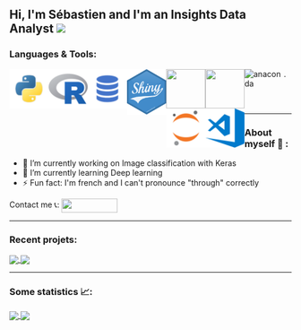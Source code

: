 ## Hi, I'm Sébastien and I'm an Insights Data Analyst <img src="https://raw.githubusercontent.com/MartinHeinz/MartinHeinz/master/wave.gif" width="30px">


### Languages & Tools:

<img align="left" alt="Python" width="70px" src="https://raw.githubusercontent.com/github/explore/80688e429a7d4ef2fca1e82350fe8e3517d3494d/topics/python/python.png" />
<img align="left" alt="r" width="70px" src="https://raw.githubusercontent.com/github/explore/80688e429a7d4ef2fca1e82350fe8e3517d3494d/topics/r/r.png" />
<img align="left" alt="sql" width="70px" src="https://raw.githubusercontent.com/github/explore/80688e429a7d4ef2fca1e82350fe8e3517d3494d/topics/sql/sql.png" />
<img align="left" alt="shiny" width="70px" src="https://raw.githubusercontent.com/rstudio/shiny/master/man/figures/logo.png" />
<img align ="left" height="70" width="70" src="https://unpkg.com/simple-icons@v3/icons/tableau.svg" />
<img align ="left" height="70" width="70" src="https://unpkg.com/simple-icons@v3/icons/powerbi.svg" />
<img align="left" alt="anaconda" height="70" width="70" src="https://unpkg.com/simple-icons@v3/icons/anaconda.svg"> 
<img align="left" alt="Jupyter" width="70px" src="https://raw.githubusercontent.com/github/explore/80688e429a7d4ef2fca1e82350fe8e3517d3494d/topics/jupyter-notebook/jupyter-notebook.png" />
<img align="left" alt="Visual Studio Code" width="70px" src="https://raw.githubusercontent.com/github/explore/80688e429a7d4ef2fca1e82350fe8e3517d3494d/topics/visual-studio-code/visual-studio-code.png" />

.

<br />
<br />

------

### About myself 👔 :  
- 🔭 I’m currently working on Image classification with Keras
- 🌱 I’m currently learning Deep learning
- ⚡ Fun fact: I'm french and I can't pronounce "through" correctly

Contact me  📞:
  [<img align = "center" height="25" width="100" src ="https://img.shields.io/badge/linkedin-%230077B5.svg?&style=for-the-badge&logo=linkedin&logoColor=white" />][linkedin]

[linkedin]: https://linkedin.com/in/sebastienpavot/

---

### Recent projets:
<a href="https://github.com/SebastienPavot/Kaggle-Cat-vs-Dog-Classification">
  <img align="center" height='145px' src="https://github-readme-stats.vercel.app/api/pin/?username=SebastienPavot&repo=Kaggle-Cat-vs-Dog-Classification&theme=buefy" />
</a>

<a href="https://github.com/SebastienPavot/Kaggle-Tweets-Classification">
  <img align="center" height='145px' src="https://github-readme-stats.vercel.app/api/pin/?username=SebastienPavot&repo=Kaggle-Tweets-Classification&theme=buefy" />
</a>  

---

### Some statistics 📈:
   <a href = "">
      <img align="center" height='190px' src="https://github-readme-stats.vercel.app/api?username=SebastienPavot&show_icons=true&theme=buefy" />
  </a>
  
  <a href = "">
      <img align="center" height='190px' src="https://github-readme-stats.vercel.app/api/top-langs/?username=SebastienPavot&theme=buefy" />
  </a>
